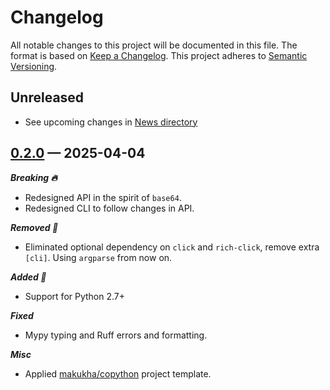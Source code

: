 # Changelog

All notable changes to this project will be documented in this file.
The format is based on [Keep a Changelog](https://keepachangelog.com/en/1.0.0/).
This project adheres to [Semantic Versioning](https://semver.org/spec/v2.0.0.html).

## Unreleased

- See upcoming changes in [News directory](https://github.com/makukha/date62/tree/main/NEWS.d)

<!-- scriv-insert-here -->

<a id='changelog-0.2.0'></a>
## [0.2.0](https://github.com/makukha/date62/releases/tag/v0.2.0) — 2025-04-04

***Breaking 🔥***

- Redesigned API in the spirit of `base64`.
- Redesigned CLI to follow changes in API.

***Removed 💨***

- Eliminated optional dependency on `click` and `rich-click`, remove extra `[cli]`. Using `argparse` from now on.

***Added 🌿***

- Support for Python 2.7+

***Fixed***

- Mypy typing and Ruff errors and formatting.

***Misc***

- Applied [makukha/copython](https://github.com/makukha/copython) project template.
